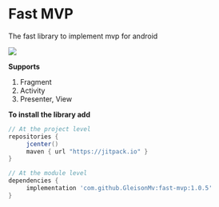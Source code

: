 
# Fast MVP
The fast library to implement mvp for android  

[![](https://jitpack.io/v/GleisonMv/fast-mvp.svg)](https://jitpack.io/#GleisonMv/fast-mvp)

 
 **Supports**
 1. Fragment
 2. Activity
 3. Presenter, View

**To install the library add**
```gradle
// At the project level
repositories { 
     jcenter()
     maven { url "https://jitpack.io" }
}

// At the module level
dependencies {
     implementation 'com.github.GleisonMv:fast-mvp:1.0.5'
}
```
